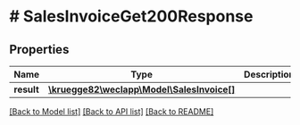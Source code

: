 # # SalesInvoiceGet200Response

## Properties

Name | Type | Description | Notes
------------ | ------------- | ------------- | -------------
**result** | [**\kruegge82\weclapp\Model\SalesInvoice[]**](SalesInvoice.md) |  | [optional]

[[Back to Model list]](../../README.md#models) [[Back to API list]](../../README.md#endpoints) [[Back to README]](../../README.md)
